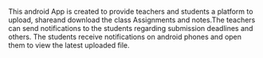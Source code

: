 This android App is created to provide teachers and students a platform to upload, shareand download the class Assignments and notes.The teachers can send notifications to the students regarding submission deadlines and others. The students receive notifications on android phones and open them to view the latest uploaded file.
